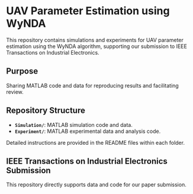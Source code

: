 # UAV Parameter Estimation using WyNDA

This repository contains simulations and experiments for UAV parameter estimation using the WyNDA algorithm, supporting our submission to IEEE Transactions on Industrial Electronics.

## Purpose

Sharing MATLAB code and data for reproducing results and facilitating review.

## Repository Structure

* **`Simulation/`**: MATLAB simulation code and data.
* **`Experiment/`**: MATLAB experimental data and analysis code.

Detailed instructions are provided in the README files within each folder.

## IEEE Transactions on Industrial Electronics Submission

This repository directly supports data and code for our paper submission.
